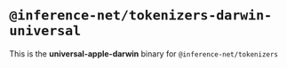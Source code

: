# `@inference-net/tokenizers-darwin-universal`

This is the **universal-apple-darwin** binary for `@inference-net/tokenizers`
